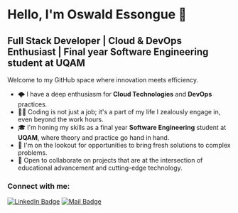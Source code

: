 # Hello, I'm Oswald Essongue 👋

## Full Stack Developer | Cloud & DevOps Enthusiast | Final year Software Engineering student at UQAM

Welcome to my GitHub space where innovation meets efficiency.

- 🌩️ I have a deep enthusiasm for **Cloud Technologies** and **DevOps** practices.
- 👨‍💻 Coding is not just a job; it's a part of my life I zealously engage in, even beyond the work hours.
- 🎓 I'm honing my skills as a final year **Software Engineering** student at **UQAM**, where theory and practice go hand in hand.
- 💼 I'm on the lookout for opportunities to bring fresh solutions to complex problems.
- 🤝 Open to collaborate on projects that are at the intersection of educational advancement and cutting-edge technology.

### Connect with me:

[![LinkedIn Badge](https://img.shields.io/badge/LinkedIn-Profile-blue)](https://www.linkedin.com/in/oswald-essongu%C3%A9-9a1944148/)
[![Mail Badge](https://img.shields.io/badge/GMail-Mail%20me-red)](mailto:oswaldessongue@gmail.com)


